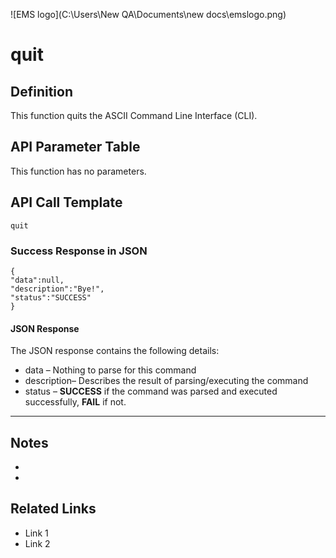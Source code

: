![EMS logo](C:\Users\New QA\Documents\new docs\emslogo.png)



# quit



## Definition

This function quits the ASCII Command Line Interface (CLI).





## API Parameter Table

This function has no parameters.



## API Call Template

``` 
quit
```



### Success Response in JSON

``` 
{
"data":null,
"description":"Bye!",
"status":"SUCCESS"
}
```



#### JSON Response

The JSON response contains the following details:

- data – Nothing to parse for this command
- description– Describes the result of parsing/executing the command
- status – **SUCCESS** if the command was parsed and executed successfully, **FAIL** if not.

------

## Notes

- ​
- ​





## **Related Links**

- Link 1
- Link 2